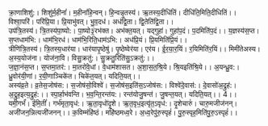 

  
क्रा॒णाशिशु॑:। शिशु॑र्म॒हीनां॑। म॒हीनां॑हि॒न्वन्। हि॒न्वन्नृ॒तस्य॑। ऋ॒तस्य॒दीधि॑तिं। दीधि॑ति॒मिति॒दीधितिं।। विश्वा॒परि॑। परि॑प्रि॒या। प्रि॒याभु॑वत्। भु॒व॒दध॑। अध॑द्वि॒ता। द्वि॒तेति॑द्वि॒ता।।  
उप॑त्रि॒तस्य॑। त्रि॒तस्य॑पा॒ष्यो:। पा॒ष्यो३॒॑रभ॑क्त। अभ॑क्त॒यत्। यद्गुहा॑। गुहा॑प॒दं। प॒दमिति॑प॒दं।। य॒ज्ञस्य॑स॒प्त। स॒प्तधाम॑भि:। धाम॑भि॒रध॑। धाम॑भि॒रिति॒धाम॑ऽभि:। अध॑प्रि॒यं। प्रि॒यमिति॑प्रि॒यं।।  
त्रीणि॑त्रि॒तस्य॑। त्रि॒तस्य॒धार॑या। धार॑यापृ॒ष्ठेषु॑। पृ॒ष्ठेष्वेर॑या। एर॑य। ई॒र॒या॒र॒यिं। र॒यिमिति॑र॒यिं।। मिमी॑तेअस्य। अ॒स्य॒योज॑ना। योज॑ना॒वि। विसु॒क्रतु॑:। सु॒क्रतु॒रिति॑सु॒ऽक्रतु॑:।।  
ज॒ज्ञा॒नंस॒प्त। स॒प्तमा॒तर॑:। मा॒तरो॑वे॒धां। वे॒धाम॑शासत। अ॒शा॒स॒त॒श्रि॒ये। श्रि॒यइति॑श्रि॒ये।। अ॒यन्ध्रु॒व:। ध्रु॒वोर॑यी॒णां। र॒यी॒णाञ्चिके॑त। चिके॑त॒यत्। यदिति॒यत्।।  
अस्य॑व्र॒ते। व्र॒तेस॒जोष॑स:। स॒जोष॑सो॒विश्वे॑। स॒जोष॑स॒इति॑स॒ऽजोष॑स:। विश्वे॑दे॒वास॑:। दे॒वासो॑अ॒द्रुह॑:। अ॒द्रुह॒इत्य॒द्रुह॑:।। स्पा॒र्हाभ॑वन्ति। भ॒व॒न्ति॒रन्त॑य:। रन्त॑योजु॒षन्त॑। जु॒षन्त॒यत्। यदिति॒यत्।। 4।।  
यमी॒गर्भं॑। ईमि॒तीं॑। गर्भ॑मृता॒वृध॑:। ऋ॒ता॒वृधो॑दृ॒शे। ऋ॒त॒वृध॒इत्यृ॑त॒ऽवृध॑:। दृ॒शेचारुं॑। चारु॒मजीज॑नन्। अजी॑जन॒न्नित्यजी॑जनन्।। क॒विम्मंहि॑ष्ठं। महि॑ष्ठमध्व॒रे। अ॒ध्व॒रेपु॑रु॒स्पृहं॑। पु॒रु॒स्पृह॒मिति॑पु॒रु॒ऽस्पृहं॑।।  
